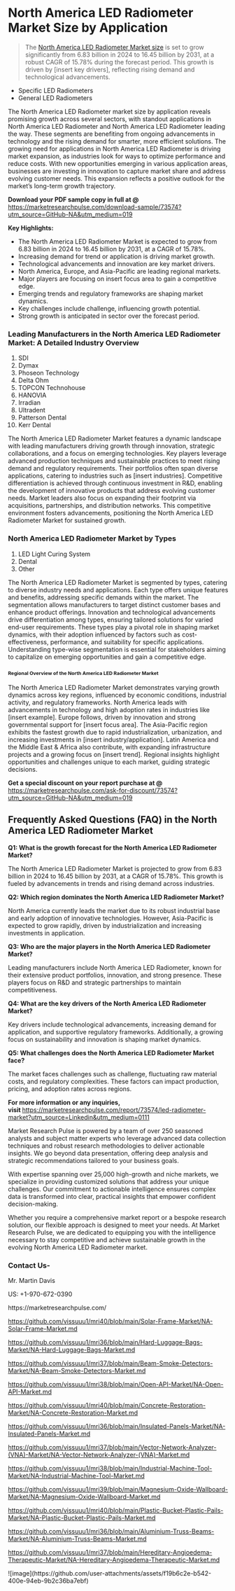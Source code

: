 <h1>North America LED Radiometer Market&nbsp;Size by Application</h1><blockquote><p>The <a href="https://marketresearchpulse.com/download-sample/73574?utm_source=GitHub-NA&amp;utm_medium=019">North America LED Radiometer Market size</a> is set to grow significantly from 6.83 billion in 2024 to 16.45 billion by 2031, at a robust CAGR of 15.78% during the forecast period. This growth is driven by [insert key drivers], reflecting rising demand and technological advancements.</p></blockquote><ul><li>Specific LED Radiometers <li> General LED Radiometers</li></ul><p>The North America LED Radiometer market size by application reveals promising growth across several sectors, with standout applications in North America LED Radiometer and North America LED Radiometer leading the way. These segments are benefiting from ongoing advancements in technology and the rising demand for smarter, more efficient solutions. The growing need for applications in North America LED Radiometer is driving market expansion, as industries look for ways to optimize performance and reduce costs. With new opportunities emerging in various application areas, businesses are investing in innovation to capture market share and address evolving customer needs. This expansion reflects a positive outlook for the market’s long-term growth trajectory.</p><p><strong>Download your PDF sample copy in full at @ </strong><a href="https://marketresearchpulse.com/download-sample/73574?utm_source=GitHub-NA&amp;utm_medium=019">https://marketresearchpulse.com/download-sample/73574?utm_source=GitHub-NA&amp;utm_medium=019</a></p><p><strong>Key Highlights: </strong></p><ul><li>The North America LED Radiometer Market is expected to grow from 6.83 billion in 2024 to 16.45 billion by 2031, at a CAGR of 15.78%.</li><li>Increasing demand for trend or application is driving market growth.</li><li>Technological advancements and innovation are key market drivers.</li><li>North America, Europe, and Asia-Pacific are leading regional markets.</li><li>Major players are focusing on insert focus area to gain a competitive edge.</li><li>Emerging trends and regulatory frameworks are shaping market dynamics.</li><li>Key challenges include challenge, influencing growth potential.</li><li>Strong growth is anticipated in sector over the forecast period.</li></ul><h3>Leading Manufacturers in the North America LED Radiometer Market: A Detailed Industry Overview</h3><ol><li>SDI</li><li>Dymax</li><li>Phoseon Technology</li><li>Delta Ohm</li><li>TOPCON Technohouse</li><li>HANOVIA</li><li>Irradian</li><li>Ultradent</li><li>Patterson Dental</li><li>Kerr Dental</li></ol><div class="flex max-w-full flex-col flex-grow"><div class="min-h-8 text-message flex w-full flex-col items-end gap-2 whitespace-normal break-words [.text-message+&amp;]:mt-5" dir="auto" data-message-author-role="assistant" data-message-id="fd8432e4-4910-450d-b182-61b7bfb0a01f" data-message-model-slug="gpt-4o"><div class="flex w-full flex-col gap-1 empty:hidden first:pt-[3px]"><div class="markdown prose w-full break-words dark:prose-invert light"><p>The North America LED Radiometer Market features a dynamic landscape with leading manufacturers driving growth through innovation, strategic collaborations, and a focus on emerging technologies. Key players leverage advanced production techniques and sustainable practices to meet rising demand and regulatory requirements. Their portfolios often span diverse applications, catering to industries such as [insert industries]. Competitive differentiation is achieved through continuous investment in R&amp;D, enabling the development of innovative products that address evolving customer needs. Market leaders also focus on expanding their footprint via acquisitions, partnerships, and distribution networks. This competitive environment fosters advancements, positioning the North America LED Radiometer Market for sustained growth.</p></div></div></div></div><h3>North America LED Radiometer Market by Types</h3><ol><li>LED Light Curing System <li> Dental <li> Other</li></ol><div class="flex max-w-full flex-col flex-grow"><div class="min-h-8 text-message flex w-full flex-col items-end gap-2 whitespace-normal break-words [.text-message+&amp;]:mt-5" dir="auto" data-message-author-role="assistant" data-message-id="084470be-0bb7-4664-bddf-5156b4f41249" data-message-model-slug="gpt-4o-mini"><div class="flex w-full flex-col gap-1 empty:hidden first:pt-[3px]"><div class="markdown prose w-full break-words dark:prose-invert light"><p>The North America LED Radiometer Market is segmented by types, catering to diverse industry needs and applications. Each type offers unique features and benefits, addressing specific demands within the market. The segmentation allows manufacturers to target distinct customer bases and enhance product offerings. Innovation and technological advancements drive differentiation among types, ensuring tailored solutions for varied end-user requirements. These types play a pivotal role in shaping market dynamics, with their adoption influenced by factors such as cost-effectiveness, performance, and suitability for specific applications. Understanding type-wise segmentation is essential for stakeholders aiming to capitalize on emerging opportunities and gain a competitive edge.</p></div></div></div></div><h3><span style="font-size: 11px;">Regional Overview of the North America LED Radiometer Market</span></h3><div class="flex max-w-full flex-col flex-grow"><div class="min-h-8 text-message flex w-full flex-col items-end gap-2 whitespace-normal break-words [.text-message+&amp;]:mt-5" dir="auto" data-message-author-role="assistant" data-message-id="e9038762-ce64-4e30-91c9-9bd413514231" data-message-model-slug="gpt-4o-mini"><div class="flex w-full flex-col gap-1 empty:hidden first:pt-[3px]"><div class="markdown prose w-full break-words dark:prose-invert light"><p>The North America LED Radiometer Market demonstrates varying growth dynamics across key regions, influenced by economic conditions, industrial activity, and regulatory frameworks. North America leads with advancements in technology and high adoption rates in industries like [insert example]. Europe follows, driven by innovation and strong governmental support for [insert focus area]. The Asia-Pacific region exhibits the fastest growth due to rapid industrialization, urbanization, and increasing investments in [insert industry/application]. Latin America and the Middle East &amp; Africa also contribute, with expanding infrastructure projects and a growing focus on [insert trend]. Regional insights highlight opportunities and challenges unique to each market, guiding strategic decisions.</p></div></div></div></div><p><strong>Get a special discount on your report purchase at @ </strong><a href="https://marketresearchpulse.com/ask-for-discount/73574?utm_source=GitHub-NA&amp;utm_medium=019">https://marketresearchpulse.com/ask-for-discount/73574?utm_source=GitHub-NA&amp;utm_medium=019</a></p><h2>Frequently Asked Questions (FAQ) in the North America LED Radiometer Market</h2><p><strong>Q1: What is the growth forecast for the North America LED Radiometer Market?</strong></p><p>The North America LED Radiometer Market is projected to grow from 6.83 billion in 2024 to 16.45 billion by 2031, at a CAGR of 15.78%. This growth is fueled by advancements in trends and rising demand across industries.</p><p><strong>Q2: Which region dominates the North America LED Radiometer Market?</strong></p><p>North America currently leads the market due to its robust industrial base and early adoption of innovative technologies. However, Asia-Pacific is expected to grow rapidly, driven by industrialization and increasing investments in application.</p><p><strong>Q3: Who are the major players in the North America LED Radiometer Market?</strong></p><p>Leading manufacturers include North America LED Radiometer, known for their extensive product portfolios, innovation, and strong presence. These players focus on R&amp;D and strategic partnerships to maintain competitiveness.</p><p><strong>Q4: What are the key drivers of the North America LED Radiometer Market?</strong></p><p>Key drivers include technological advancements, increasing demand for application, and supportive regulatory frameworks. Additionally, a growing focus on sustainability and innovation is shaping market dynamics.</p><p><strong>Q5: What challenges does the North America LED Radiometer Market face?</strong></p><p>The market faces challenges such as challenge, fluctuating raw material costs, and regulatory complexities. These factors can impact production, pricing, and adoption rates across regions.</p><p><strong>For more information or any inquiries, visit&nbsp;</strong><a href="https://marketresearchpulse.com/report/73574/led-radiometer-market?utm_source=Linkedin&utm_medium=0111">https://marketresearchpulse.com/report/73574/led-radiometer-market?utm_source=Linkedin&utm_medium=0111</a></p><p>Market Research Pulse is powered by a team of over 250 seasoned analysts and subject matter experts who leverage advanced data collection techniques and robust research methodologies to deliver actionable insights. We go beyond data presentation, offering deep analysis and strategic recommendations tailored to your business goals.</p><p>With expertise spanning over 25,000 high-growth and niche markets, we specialize in providing customized solutions that address your unique challenges. Our commitment to actionable intelligence ensures complex data is transformed into clear, practical insights that empower confident decision-making.</p><p>Whether you require a comprehensive market report or a bespoke research solution, our flexible approach is designed to meet your needs. At Market Research Pulse, we are dedicated to equipping you with the intelligence necessary to stay competitive and achieve sustainable growth in the evolving North America LED Radiometer market.</p><h3><strong>Contact Us-</strong></h3><p>Mr. Martin Davis</p><p>US: +1-970-672-0390</p><p>https://marketresearchpulse.com/</p><p><a href="https://github.com/vissuuu1/mri40/blob/main/Solar-Frame-Market/NA-Solar-Frame-Market.md">https://github.com/vissuuu1/mri40/blob/main/Solar-Frame-Market/NA-Solar-Frame-Market.md</a></p><p><a href="https://github.com/vissuuu1/mri36/blob/main/Hard-Luggage-Bags-Market/NA-Hard-Luggage-Bags-Market.md">https://github.com/vissuuu1/mri36/blob/main/Hard-Luggage-Bags-Market/NA-Hard-Luggage-Bags-Market.md</a></p><p><a href="https://github.com/vissuuu1/mri37/blob/main/Beam-Smoke-Detectors-Market/NA-Beam-Smoke-Detectors-Market.md">https://github.com/vissuuu1/mri37/blob/main/Beam-Smoke-Detectors-Market/NA-Beam-Smoke-Detectors-Market.md</a></p><p><a href="https://github.com/vissuuu1/mri38/blob/main/Open-API-Market/NA-Open-API-Market.md">https://github.com/vissuuu1/mri38/blob/main/Open-API-Market/NA-Open-API-Market.md</a></p><p><a href="https://github.com/vissuuu1/mri40/blob/main/Concrete-Restoration-Market/NA-Concrete-Restoration-Market.md">https://github.com/vissuuu1/mri40/blob/main/Concrete-Restoration-Market/NA-Concrete-Restoration-Market.md</a></p><p><a href="https://github.com/vissuuu1/mri36/blob/main/Insulated-Panels-Market/NA-Insulated-Panels-Market.md">https://github.com/vissuuu1/mri36/blob/main/Insulated-Panels-Market/NA-Insulated-Panels-Market.md</a></p><p><a href="https://github.com/vissuuu1/mri37/blob/main/Vector-Network-Analyzer-(VNA)-Market/NA-Vector-Network-Analyzer-(VNA)-Market.md">https://github.com/vissuuu1/mri37/blob/main/Vector-Network-Analyzer-(VNA)-Market/NA-Vector-Network-Analyzer-(VNA)-Market.md</a></p><p><a href="https://github.com/vissuuu1/mri38/blob/main/Industrial-Machine-Tool-Market/NA-Industrial-Machine-Tool-Market.md">https://github.com/vissuuu1/mri38/blob/main/Industrial-Machine-Tool-Market/NA-Industrial-Machine-Tool-Market.md</a></p><p><a href="https://github.com/vissuuu1/mri39/blob/main/Magnesium-Oxide-Wallboard-Market/NA-Magnesium-Oxide-Wallboard-Market.md">https://github.com/vissuuu1/mri39/blob/main/Magnesium-Oxide-Wallboard-Market/NA-Magnesium-Oxide-Wallboard-Market.md</a></p><p><a href="https://github.com/vissuuu1/mri40/blob/main/Plastic-Bucket-Plastic-Pails-Market/NA-Plastic-Bucket-Plastic-Pails-Market.md">https://github.com/vissuuu1/mri40/blob/main/Plastic-Bucket-Plastic-Pails-Market/NA-Plastic-Bucket-Plastic-Pails-Market.md</a></p><p><a href="https://github.com/vissuuu1/mri36/blob/main/Aluminium-Truss-Beams-Market/NA-Aluminium-Truss-Beams-Market.md">https://github.com/vissuuu1/mri36/blob/main/Aluminium-Truss-Beams-Market/NA-Aluminium-Truss-Beams-Market.md</a></p><p><a href="https://github.com/vissuuu1/mri37/blob/main/Hereditary-Angioedema-Therapeutic-Market/NA-Hereditary-Angioedema-Therapeutic-Market.md">https://github.com/vissuuu1/mri37/blob/main/Hereditary-Angioedema-Therapeutic-Market/NA-Hereditary-Angioedema-Therapeutic-Market.md</a></p>
![image](https://github.com/user-attachments/assets/f19b6c2e-b542-400e-94eb-9b2c36ba7ebf)
